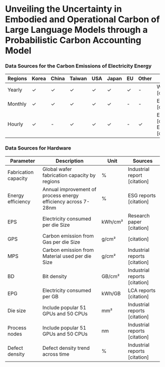 # Unveiling the Uncertainty in Embodied and Operational Carbon of Large Language Models through a Probabilistic Carbon Accounting Model



### Data Sources for the Carbon Emissions of Electricity Energy

| Regions | Korea | China | Taiwan | USA | Japan | EU | Other | Source |
|---------|-------|-------|--------|-----|-------|----|-------|--------|
| Yearly  | ✓     | ✓     | ✓      | ✓   | ✓     | ✓  | -     | World in Data [citation] |
| Monthly | ✓     | ✓     | ✓      | ✓   | ✓     | -  | -     | EMBIR [citation] |
| Hourly  | ✓     | -     | ✓      | ✓   | ✓     | -  | ✓     | ENTSOE [citation], ElectricityMaps [citation] |

### Data Sources for Hardware

| Parameter | Description | Unit | Sources |
|-----------|-------------|------|---------|
| Fabrication capacity | Global wafer fabrication capacity by regions | % | Industrial report [citation] |
| Energy efficiency | Annual improvement of process energy efficiency across 7-28nm | % | ESG reports [citation] |
| EPS | Electricity consumed per die Size | kWh/cm² | Research paper [citation] |
| GPS | Carbon emission from Gas per die Size | g/cm² | [citation] |
| MPS | Carbon emission from Material used per die Size | g/cm² | Industrial reports [citation] |
| BD | Bit density | GB/cm² | Industrial reports [citation] |
| EPG | Electricity consumed per GB | kWh/GB | LCA reports [citation] |
| Die size | Include popular 51 GPUs and 50 CPUs | mm² | Industrial reports [citation] |
| Process nodes | Include popular 51 GPUs and 50 CPUs | nm | Industrial reports [citation] |
| Defect density | Defect density trend across time | % | Industrial reports [citation] |
